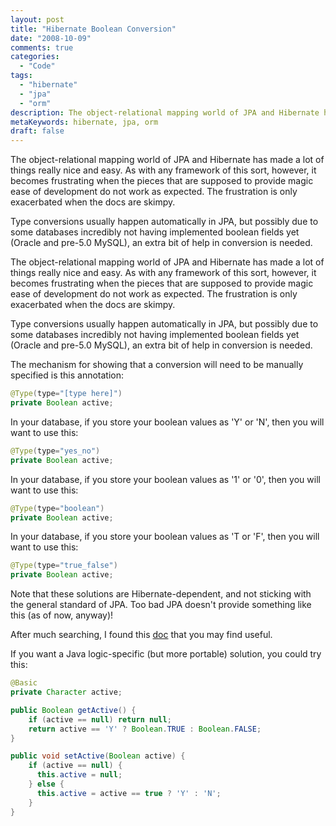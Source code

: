 ```yaml
---
layout: post
title: "Hibernate Boolean Conversion"
date: "2008-10-09"
comments: true
categories:
  - "Code"
tags:
  - "hibernate"
  - "jpa"
  - "orm"
description: The object-relational mapping world of JPA and Hibernate has made a lot of things really nice and easy.  As with any framework of this sort, however, it bec
metaKeywords: hibernate, jpa, orm
draft: false
---
```


The object-relational mapping world of JPA and Hibernate has made a lot of things really nice and easy.  As with any framework of this sort, however, it becomes frustrating when the pieces that are supposed to provide magic ease of development do not work as expected.  The frustration is only exacerbated when the docs are skimpy.

Type conversions usually happen automatically in JPA, but possibly due to some databases incredibly not having implemented boolean fields yet (Oracle and pre-5.0 MySQL), an extra bit of help in conversion is needed.

<!--more-->

The object-relational mapping world of JPA and Hibernate has made a lot of things really nice and easy.  As with any framework of this sort, however, it becomes frustrating when the pieces that are supposed to provide magic ease of development do not work as expected.  The frustration is only exacerbated when the docs are skimpy.

Type conversions usually happen automatically in JPA, but possibly due to some databases incredibly not having implemented boolean fields yet (Oracle and pre-5.0 MySQL), an extra bit of help in conversion is needed.

The mechanism for showing that a conversion will need to be manually specified is this annotation:

```java
@Type(type="[type here]")
private Boolean active;
```

In your database, if you store your boolean values as 'Y' or 'N', then you will want to use this:

```java
@Type(type="yes_no")
private Boolean active;
```

In your database, if you store your boolean values as '1' or '0', then you will want to use this:

```java
@Type(type="boolean")
private Boolean active;
```

In your database, if you store your boolean values as 'T or 'F', then you will want to use this:

```java
@Type(type="true_false")
private Boolean active;
```

Note that these solutions are Hibernate-dependent, and not sticking with the general standard of JPA.  Too bad JPA doesn't provide something like this (as of now, anyway)!

After much searching, I found this <a href="http://www.hibernate.org/hib_docs/reference/en/html/mapping-types.html">doc</a> that you may find useful.

If you want a Java logic-specific (but more portable) solution, you could try this:

```java
@Basic
private Character active;

public Boolean getActive() {
    if (active == null) return null;
    return active == 'Y' ? Boolean.TRUE : Boolean.FALSE;
}

public void setActive(Boolean active) {
    if (active == null) {
      this.active = null;
    } else {
      this.active = active == true ? 'Y' : 'N';
    }
}
```


  
